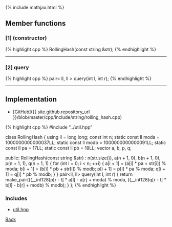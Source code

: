 {% include mathjax.html %}

## Member functions

### [1] (constructor)
{% highlight cpp %}
RollingHash(const string &str);
{% endhighlight %}


---------------------------------------

### [2] query
{% highlight cpp %}
pair< ll, ll > query(int l, int r);
{% endhighlight %}


---------------------------------------

## Implementation

- [GitHub]({{ site.github.repository_url }}/blob/master/cpp/include/string/rolling_hash.cpp)

{% highlight cpp %}
#include "../util.hpp"

class RollingHash {
  using ll = long long;
  const int n;
  static const ll moda = 1000000000000037LL;
  static const ll modb = 1000000000000091LL;
  static const ll pa = 17LL;
  static const ll pb = 19LL;
  vector<ll> a, b, p, q;

public:
  RollingHash(const string &str)
      : n(str.size()), a(n + 1, 0), b(n + 1, 0), p(n + 1, 1), q(n + 1, 1) {
    for (int i = 0; i < n; ++i) {
      a[i + 1] = (a[i] * pa + str[i]) % moda;
      b[i + 1] = (b[i] * pb + str[i]) % modb;
      p[i + 1] = p[i] * pa % moda;
      q[i + 1] = q[i] * pb % modb;
    }
  }
  pair<ll, ll> query(int l, int r) {
    return make_pair(((__int128)p[r - l] * a[l] - a[r] + moda) % moda,
                     ((__int128)q[r - l] * b[l] - b[r] + modb) % modb);
  }
};
{% endhighlight %}

### Includes

- [util.hpp](../util)

[Back](../..)
